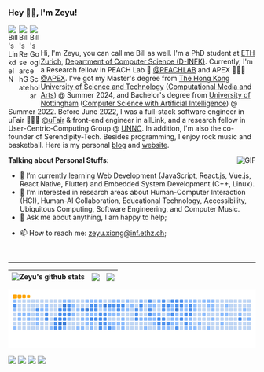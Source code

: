 ### Hey 👋🏽, I'm Zeyu!

<a href="https://www.linkedin.com/in/%E6%B3%BD%E5%AE%87-%E7%86%8A-5940b01a2/">
  <img align="left" alt="Bill's LinkdeIN" width="22px" src="https://cdn.jsdelivr.net/npm/simple-icons@v3/icons/linkedin.svg" />
</a>

<a href="https://www.researchgate.net/profile/Zeyu-Xiong-5">
  <img align="left" alt="Bill's ResearchGate" width="22px" src="https://cdn.jsdelivr.net/npm/simple-icons@v3/icons/researchgate.svg" />
</a>

<a href="https://scholar.google.com/citations?user=NCjeaFIAAAAJ&hl=en">
  <img align="left" alt="Bill's Google Scholar" width="22px" src="https://cdn.jsdelivr.net/npm/simple-icons@v3/icons/googlescholar.svg" />
</a>

<br />
<br />

Hi, I'm Zeyu, you can call me Bill as well. I'm a PhD student at [ETH Zurich](https://ethz.ch/en.html), [Department of Computer Science (D-INFK)](https://inf.ethz.ch/). Currently, I'm a Research fellow in PEACH Lab 🍑 [@PEACHLAB](https://aprilwang.me/#/peach) and APEX 👨🏽‍💻 [@APEX](https://www.mingmingfan.com/lab/index.html). I've got my Master's degree from [The Hong Kong University of Science and Technology](https://hkust.edu.hk/) ([Computational Media and Arts](https://cma.hkust-gz.edu.cn/)) @ Summer 2024, and Bachelor's degree from [University of Nottingham](https://www.nottingham.ac.uk/) ([Computer Science with Artificial Intelligence](https://www.nottingham.ac.uk/studywithus/ugstudy/courses/UG/Computer-Science-with-Artificial-Intelligence-BSc-Hons-U6UCMPAI.html)) @ Summer 2022. Before June 2022, I was a full-stack software engineer in uFair 🙍🏽‍♂️ [@uFair](https://ufair.net.cn/#home) & front-end engineer in allLink, and a research fellow in User-Centric-Computing Group @ [UNNC](https://www.nottingham.edu.cn/en/index.aspx). In addition, I'm also the co-founder of Serendipity-Tech. Besides programming, I enjoy rock music and basketball. Here is my personal [blog](https://billxzy1215.github.io/) and [website](https://www.zeyuxiong.com/).

  <img align="right" alt="GIF" src="https://media.giphy.com/media/836HiJc7pgzy8iNXCn/giphy.gif" />
  
  
  
**Talking about Personal Stuffs:**

<!-- - 👨🏽‍💻 I’m currently working on [A-POP](https://github.com/abhisheknaiidu/A-POP); -->
- 🌱 I’m currently learning Web Development (JavaScript, React.js, Vue.js, React Native, Flutter) and Embedded System Development (C++, Linux).
- 👯 I’m interested in research areas about Human-Computer Interaction (HCI), Human-AI Collaboration, Educational Technology, Accessibility, Ubiquitous Computing, Software Engineering, and Computer Music.
- 💬 Ask me about anything, I am happy to help;
<!-- - ⚡️ Fun-Fact: I started helping JEE and AIPMT aspirants, by launching my own platform known as [CompetitiveGeeks](https://competitivegeeks.wordpress.com/) in 2018, and sold almost **750+** Notes so far! -->
- 📫 How to reach me: zeyu.xiong@inf.ethz.ch;
<!-- - 📝[Resume](https://drive.google.com/file/d/1TIgJ7rDBUYSkbs_QNcIEttJ5BFaIW3nn/view) -->

<br/>
<hr>

| <img align="center" src="https://readme-stats.clckblog.space/api?username=BILLXZY1215&theme=tokyonight&show_icons=true&count_private=true" alt="Zeyu's github stats" /> | <img align="center" src="https://github-readme-streak-stats.herokuapp.com/?user=BILLXZY1215&include_all_commits=true&hide_border=true&theme=dark" /> | <img align="center" src="https://readme-stats.clckblog.space/api/top-langs?username=BILLXZY1215&show_icons=true&theme=radical&langs_count=10&layout=compact" /> |
| ------------- | ------------- | ------------- |

<!-- ![Zeyu's GitHub stats](https://readme-stats.clckblog.space/api?username=BILLXZY1215&theme=tokyonight&show_icons=true&count_private=true)
![](https://github-readme-streak-stats.herokuapp.com/?user=BILLXZY1215&include_all_commits=true&hide_border=true&theme=dark)
 -->
<!-- ![Most Used Language](https://readme-stats.clckblog.space/api/top-langs?username=BILLXZY1215&show_icons=true&theme=radical&langs_count=10&layout=compact) -->

<!-- ![Snake Game](https://raw.githubusercontent.com/BILLXZY1215/BILLXZY1215/output/github-contribution-grid-snake.svg) -->

![Snake Game](https://github.com/BILLXZY1215/BILLXZY1215/blob/output/ocean.gif)

<!-- 
![Contribution Graph](https://activity-graph.herokuapp.com/graph?username=BILLXZY1215&theme=github&count_private=true) -->

<!-- ![](http://bytecrank.com/nastyox/reporoster/php/stargazersSVG.php?user=BILLXZY1215&repo=BILLXZY1215) -->

![](https://komarev.com/ghpvc/?username=BILLXZY1215&color=blueviolet)
![](https://img.shields.io/github/stars/BILLXZY1215/BILLXZY1215?color=blueviolet)
![](https://img.shields.io/github/forks/BILLXZY1215/BILLXZY1215?color=blueviolet)
![](https://img.shields.io/github/contributors/BILLXZY1215/BILLXZY1215?color=blueviolet)





